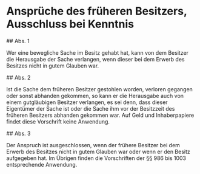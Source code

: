 # Ansprüche des früheren Besitzers, Ausschluss bei Kenntnis



\#\# Abs. 1

 Wer eine bewegliche Sache im Besitz gehabt hat, kann von dem Besitzer die Herausgabe der Sache verlangen, wenn dieser bei dem Erwerb des Besitzes nicht in gutem Glauben war.

\#\# Abs. 2

 Ist die Sache dem früheren Besitzer gestohlen worden, verloren gegangen oder sonst abhanden gekommen, so kann er die Herausgabe auch von einem gutgläubigen Besitzer verlangen, es sei denn, dass dieser Eigentümer der Sache ist oder die Sache ihm vor der Besitzzeit des früheren Besitzers abhanden gekommen war. Auf Geld und Inhaberpapiere findet diese Vorschrift keine Anwendung.

\#\# Abs. 3

 Der Anspruch ist ausgeschlossen, wenn der frühere Besitzer bei dem Erwerb des Besitzes nicht in gutem Glauben war oder wenn er den Besitz aufgegeben hat. Im Übrigen finden die Vorschriften der §§ 986 bis 1003 entsprechende Anwendung. 

